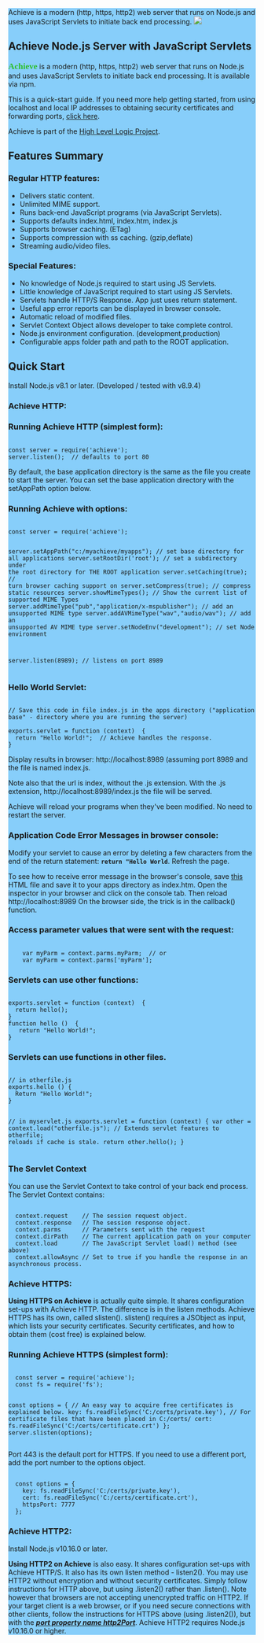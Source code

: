 <section style="background-color:LightSkyBlue;">
Achieve is a modern (http, https, http2) web server that runs on Node.js and uses JavaScript Servlets to initiate back end processing.
<a href="https://hll.nu"><img src="https://hll.nu/achieve/skyhigh1.jpg"></a>
<h1>Achieve Node.js Server with JavaScript Servlets</h1>
<p><span style="font-family:'Merienda';font-size:125%;font-weight:bold;color:rgb(46, 190, 43);">Achieve</span> is a modern (http, https, http2) web server 
that runs on Node.js and uses JavaScript Servlets to initiate back end processing. It is available via npm.<p>
<p>This is a quick-start guide. If you need more help getting started, from using localhost and local IP addresses to 
obtaining security certificates 
and forwarding ports, <a href="https://hll.nu/achieve/contents.htm" target="_blank">click here</a>.</p>
<p>Achieve is part of the <a href="https://hll.nu">High Level Logic Project</a>.</p>
<h2>Features Summary</h2>
<h3>Regular HTTP features:</h3>
<ul>
<li>Delivers static content.</li>
<li>Unlimited MIME support.</li>
<li>Runs back-end JavaScript programs (via JavaScript Servlets).</li>
<li>Supports defaults index.html, index.htm, index.js</li>
<li>Supports browser caching. (ETag)</li>
<li>Supports compression with ss caching. (gzip,deflate)</li>
<li>Streaming audio/video files.</li>
</ul>
<h3>Special Features:</h3>
<ul>
<li>No knowledge of Node.js required to start using JS Servlets.</li>
<li>Little knowledge of JavaScript required to start using JS Servlets.</li>
<li>Servlets handle HTTP/S Response. App just uses return statement.</li>
<li>Useful app error reports can be displayed in browser console.</li>
<li>Automatic reload of modified files.</li>
<li>Servlet Context Object allows developer to take complete control.</li>
<li>Node.js environment configuration. (development,production)</li>
<li>Configurable apps folder path and path to the ROOT application.</li>
</ul>

<h2>Quick Start</h2>
<p>Install Node.js v8.1 or later. (Developed / tested with v8.9.4)</p>
<h3>Achieve HTTP:</h3>
<h3>Running Achieve HTTP (simplest form):</h3>
<pre><code>
const server = require('achieve');
server.listen();  // defaults to port 80
</code></pre>
<p>By default, the base application directory is the same as the file you create to start the server. 
You can set the base application directory with the setAppPath option below.</p>
<h3>Running Achieve with options:</h3>
<pre><code>
const server = require('achieve');

server.setAppPath("c:/myachieve/myapps");                // set base directory for all applications
server.setRootDir('root');                               // set a subdirectory under the root directory for THE ROOT application
server.setCaching(true);                                 // turn browser caching support on
server.setCompress(true);                                // compress static resources
server.showMimeTypes();                                  // Show the current list of supported MIME Types
server.addMimeType("pub","application/x-mspublisher");   // add an unsupported MIME type
server.addAVMimeType("wav","audio/wav");                 // add an unsupported AV MIME type
server.setNodeEnv("development");                        // set Node environment 

server.listen(8989);  // listens on port 8989
</code></pre>
<h3>Hello World Servlet:</h3>
<pre><code>
// Save this code in file index.js in the apps directory ("application base" - directory where you are running the server)<br>
exports.servlet = function (context)  {
  return "Hello World!";  // Achieve handles the response.
}
</code></pre>
<p>Display results in browser: http://localhost:8989 (assuming port 8989 and the file is named index.js.</p>
<p>Note also that the url is index, without the .js extension. With the .js extension, http://localhost:8989/index.js the file will be served.</p>
<p>Achieve will reload your programs when they've been modified. No need to restart the server.</p>
<h3>Application Code Error Messages in browser console:</h3>
<p>Modify your servlet to cause an error by deleting a few characters from the end of the return statement: 
<code style="margin-left:0px;display:inline-block;font-weight:bold;">return "Hello World</code>. Refresh the page.</p>
<p>To see how to receive error message in the browser's console, save <a href='http://hll.nu/achieve/samp1/index.htm' download='index.htm' target="_blank">this</a>
HTML file and save it to your apps directory as index.htm. Open the inspector in your browser and click on the console tab. Then 
reload http://localhost:8989 On the browser side, the trick is in the callback() function.</p>
<h3>Access parameter values that were sent with the request:</h3>
<pre><code>
    var myParm = context.parms.myParm;  // or
    var myParm = context.parms['myParm'];
</code></pre>

<h3>Servlets can use other functions:</h3>
<pre><code>
exports.servlet = function (context)  {
  return hello();
}
function hello ()  {
   return "Hello World!";
}
</code></pre>
<h3>Servlets can use functions in other files.</h3>
<pre><code>
// in otherfile.js
exports.hello () {
  Return "Hello World!";
}

// in myservlet.js
exports.servlet = function (context) {
  var other = context.load("otherfile.js");  // Extends servlet features to otherfile; reloads if cache is stale.
  return other.hello();
}
</code></pre>
<h3>The Servlet Context</h3>
<p style="margin-bottom:0px;">You can use the Servlet Context to take control of your back end process. The Servlet Context contains:</p>
<pre><code>
  context.request    // The session request object.
  context.response   // The session response object.
  context.parms      // Parameters sent with the request
  context.dirPath    // The current application path on your computer
  context.load       // The JavaScript Servlet load() method (see above)
  context.allowAsync // Set to true if you handle the response in an asynchronous process.
</code></pre>
<h3>Achieve HTTPS:</h3>
<p><b>Using HTTPS on Achieve</b> is actually quite simple. It shares configuration set-ups with 
Achieve HTTP. The difference is in the listen methods. 
Achieve HTTPS has its own, called slisten(). slisten() requires a JSObject as input, which lists your security certificates. 
Security certificates, and how to obtain them (cost free) is explained below.</p>
<h3>Running Achieve HTTPS (simplest form):</h3>
<pre><code>
  const server = require('achieve');
  const fs = require('fs');

  const options = {  // An easy way to acquire free certificates is explained below.
    key: fs.readFileSync('C:/certs/private.key'),   // For certificate files that have been placed in C:/certs/
    cert: fs.readFileSync('C:/certs/certificate.crt')
  };
  server.slisten(options);
</code></pre>
<p>Port 443 is the default port for HTTPS. If you need to use a different port, add the port number
to the options object.</p>
<pre><code>
  const options = {
    key: fs.readFileSync('C:/certs/private.key'),
    cert: fs.readFileSync('C:/certs/certificate.crt'),
    httpsPort: 7777
  };
</code></pre>
<h3>Achieve HTTP2:</h3>
<p>Install Node.js v10.16.0 or later.</p>
<p><b>Using HTTP2 on Achieve</b> is also easy. It shares configuration set-ups with 
Achieve HTTP/S. It also has its own listen method - listen2(). You may use HTTP2 without encryption and without 
security certificates. Simply follow instructions for HTTP above, but using .listen2() rather than .listen(). Note however 
that browsers are not accepting unencrypted traffic on HTTP2. If your target client is a web browser, or if you need secure 
connections with other clients, follow the instructions for HTTPS above (using .listen2()), but with the <u><i><b>port property 
name http2Port</b></i></u>. Achieve HTTP2 requires Node.js v10.16.0 or higher.</p>
</section>